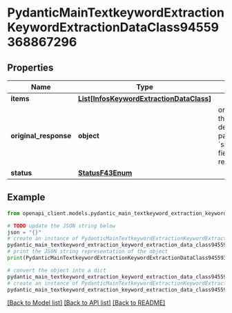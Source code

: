 # PydanticMainTextkeywordExtractionKeywordExtractionDataClass94559368867296


## Properties

Name | Type | Description | Notes
------------ | ------------- | ------------- | -------------
**items** | [**List[InfosKeywordExtractionDataClass]**](InfosKeywordExtractionDataClass.md) |  | [optional] 
**original_response** | **object** | original response sent by the provider, hidden by default, show it by passing the &#x60;show_original_response&#x60; field to &#x60;true&#x60; in your request | [optional] 
**status** | [**StatusF43Enum**](StatusF43Enum.md) |  | 

## Example

```python
from openapi_client.models.pydantic_main_textkeyword_extraction_keyword_extraction_data_class94559368867296 import PydanticMainTextkeywordExtractionKeywordExtractionDataClass94559368867296

# TODO update the JSON string below
json = "{}"
# create an instance of PydanticMainTextkeywordExtractionKeywordExtractionDataClass94559368867296 from a JSON string
pydantic_main_textkeyword_extraction_keyword_extraction_data_class94559368867296_instance = PydanticMainTextkeywordExtractionKeywordExtractionDataClass94559368867296.from_json(json)
# print the JSON string representation of the object
print(PydanticMainTextkeywordExtractionKeywordExtractionDataClass94559368867296.to_json())

# convert the object into a dict
pydantic_main_textkeyword_extraction_keyword_extraction_data_class94559368867296_dict = pydantic_main_textkeyword_extraction_keyword_extraction_data_class94559368867296_instance.to_dict()
# create an instance of PydanticMainTextkeywordExtractionKeywordExtractionDataClass94559368867296 from a dict
pydantic_main_textkeyword_extraction_keyword_extraction_data_class94559368867296_form_dict = pydantic_main_textkeyword_extraction_keyword_extraction_data_class94559368867296.from_dict(pydantic_main_textkeyword_extraction_keyword_extraction_data_class94559368867296_dict)
```
[[Back to Model list]](../README.md#documentation-for-models) [[Back to API list]](../README.md#documentation-for-api-endpoints) [[Back to README]](../README.md)


